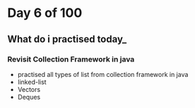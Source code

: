# Day 6 of 100
## What do i practised today_
###  Revisit Collection Framework in java
- practised all types of list from collection framework in java
- linked-list
- Vectors 
- Deques
